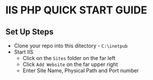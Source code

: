 IIS PHP QUICK START GUIDE
=========================

## Set Up Steps

- Clone your repo into this ditectory - `C:\inetpub`
- Start IIS
  - Click on the `Sites` folder on the far left
  - Click `Add Website` on the far upper right
  - Enter Site Name, Physical Path and Port number 